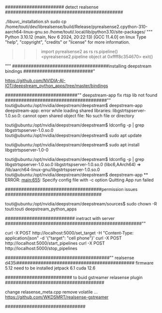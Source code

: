 ###################### detect realsense ############################################

./libuvc_installation.sh
sudo cp /home/touti/dev/librealsense/build/Release/pyrealsense2.cpython-310-aarch64-linux-gnu.so /home/touti/.local/lib/python3.10/site-packages/
"""
Python 3.10.12 (main, Nov  6 2024, 20:22:13) [GCC 11.4.0] on linux
Type "help", "copyright", "credits" or "license" for more information.
>>> import pyrealsense2 as rs
>>> rs.pipeline()
<pyrealsense2.pipeline object at 0xffff8c354670>
>>> exit()


"""
####################################installing deepstream bindings ##########################"

https://github.com/NVIDIA-AI-IOT/deepstream_python_apps/tree/master/bindings




###########################"" deepstream-app fix  rtsp lib not found ######################################""
touti@ubuntu:/opt/nvidia/deepstream/deepstream$ deepstream-app
deepstream-app: error while loading shared libraries: libgstrtspserver-1.0.so.0: cannot open shared object file: No such file or directory


touti@ubuntu:/opt/nvidia/deepstream/deepstream$ ldconfig -p | grep libgstrtspserver-1.0.so.0
touti@ubuntu:/opt/nvidia/deepstream/deepstream$ sudo apt update

touti@ubuntu:/opt/nvidia/deepstream/deepstream$ sudo apt install libgstrtspserver-1.0-0

touti@ubuntu:/opt/nvidia/deepstream/deepstream$ ldconfig -p | grep libgstrtspserver-1.0.so.0
	libgstrtspserver-1.0.so.0 (libc6,AArch64) => /lib/aarch64-linux-gnu/libgstrtspserver-1.0.so.0
touti@ubuntu:/opt/nvidia/deepstream/deepstream$ deepstream-app
** ERROR: <main:655>: Specify config file with -c option
Quitting
App run failed


####################################permission issues ####################################

touti@ubuntu:/opt/nvidia/deepstream/deepstream/sources$ sudo chown -R touti:touti  deepstream_python_apps




##########################   inetract with server ###################################################""

curl -X POST http://localhost:5000/set_target -H "Content-Type: application/json" -d '{"target": "cell phone"}'
curl -X POST http://localhost:5000/start_pipelines
curl -X POST http://localhost:5000/stop_pipelines


#######################################"" realsense d435i############################################
firmware 5.12   need to be installed 
jetpack 6.1 
cuda 12.6


######################### to buid gstreamer relasense plugin #####################################

change relasense_meta.cpp remove volatile ...
https://github.com/WKDSMRT/realsense-gstreamer

##############################



